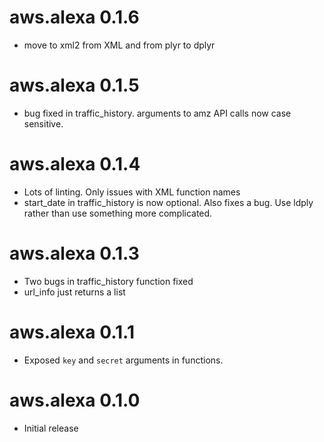 # aws.alexa 0.1.6

* move to xml2 from XML and from plyr to dplyr

# aws.alexa 0.1.5

* bug fixed in traffic_history. arguments to amz API calls now case sensitive.

# aws.alexa 0.1.4

* Lots of linting. Only issues with XML function names
* start_date in traffic_history is now optional. Also fixes a bug. Use ldply rather than use something more complicated.

# aws.alexa 0.1.3

* Two bugs in traffic_history function fixed
* url_info just returns a list 
 
# aws.alexa 0.1.1

* Exposed `key` and `secret` arguments in functions.

# aws.alexa 0.1.0

* Initial release
